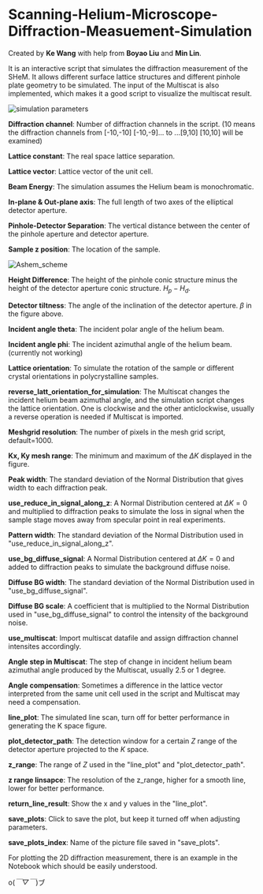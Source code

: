 # Scanning-Helium-Microscope-Diffraction-Measuement-Simulation

Created by **Ke Wang** with help from **Boyao Liu** and **Min Lin**.

It is an interactive script that simulates the diffraction measurement of the SHeM. It allows different surface lattice structures and different pinhole plate geometry to be simulated. The input of the Multiscat is also implemented, which makes it a good script to visualize the multiscat result.

![simulation parameters](https://github.com/user-attachments/assets/2178b8f7-2d89-4f39-9471-601a7467eab1)

**Diffraction channel**: Number of diffraction channels in the script. (10 means the diffraction channels from [-10,-10] [-10,-9]... to ...[9,10] [10,10] will be examined)

**Lattice constant**: The real space lattice separation.

**Lattice vector**: Lattice vector of the unit cell.

**Beam Energy**: The simulation assumes the Helium beam is monochromatic.

**In-plane & Out-plane axis**: The full length of two axes of the elliptical detector aperture.

**Pinhole-Detector Separation**: The vertical distance between the center of the pinhole aperture and detector aperture.

**Sample z position**: The location of the sample.

![Ashem_scheme](https://github.com/user-attachments/assets/1cd7306a-ef88-406e-b09f-a9432473e9a3)

**Height Difference**: The height of the pinhole conic structure minus the height of the detector aperture conic structure. $H_p - H_d$.

**Detector tiltness**: The angle of the inclination of the detector aperture. $\beta$ in the figure above.

**Incident angle theta**: The incident polar angle of the helium beam.

**Incident angle phi**: The incident azimuthal angle of the helium beam. (currently not working)

**Lattice orientation**: To simulate the rotation of the sample or different crystal orientations in polycrystalline samples.

**reverse_latt_orientation_for_simulation**: The Multiscat changes the incident helium beam azimuthal angle, and the simulation script changes the lattice orientation. One is clockwise and the other anticlockwise, usually a reverse operation is needed if Multiscat is imported.

**Meshgrid resolution**: The number of pixels in the mesh grid script, default=1000.

**Kx, Ky mesh range**: The minimum and maximum of the $\Delta K$ displayed in the figure.

**Peak width**: The standard deviation of the Normal Distribution that gives width to each diffraction peak.

**use_reduce_in_signal_along_z**: A Normal Distribution centered at $\Delta K=0$ and multiplied to diffraction peaks to simulate the loss in signal when the sample stage moves away from specular point in real experiments.

**Pattern width**: The standard deviation of the Normal Distribution used in "use_reduce_in_signal_along_z".

**use_bg_diffuse_signal**: A Normal Distribution centered at $\Delta K=0$ and added to diffraction peaks to simulate the background diffuse noise.

**Diffuse BG width**: The standard deviation of the Normal Distribution used in "use_bg_diffuse_signal".

**Diffuse BG scale**: A coefficient that is multiplied to the Normal Distribution used in "use_bg_diffuse_signal" to control the intensity of the background noise.

**use_multiscat**: Import multiscat datafile and assign diffraction channel intensites accordingly.

**Angle step in Multiscat**: The step of change in incident helium beam azimuthal angle produced by the Multiscat, usually 2.5 or 1 degree.

**Angle compensation**: Sometimes a difference in the lattice vector interpreted from the same unit cell used in the script and Multiscat may need a compensation.

**line_plot**: The simulated line scan, turn off for better performance in generating the K space figure.

**plot_detector_path**: The detection window for a certain $Z$ range of the detector aperture projected to the $K$ space.

**z_range**: The range of $Z$ used in the "line_plot" and "plot_detector_path".

**z range linsapce**: The resolution of the z_range, higher for a smooth line, lower for better performance.

**return_line_result**: Show the x and y values in the "line_plot".

**save_plots**: Click to save the plot, but keep it turned off when adjusting parameters.

**save_plots_index**: Name of the picture file saved in "save_plots".

For plotting the 2D diffraction measurement, there is an example in the Notebook which should be easily understood.

o(*￣▽￣*)ブ

